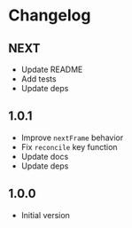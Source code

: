 # Changelog

## NEXT

- Update README
- Add tests
- Update deps

## 1.0.1

- Improve `nextFrame` behavior
- Fix `reconcile` key function
- Update docs
- Update deps

## 1.0.0

- Initial version

